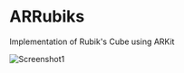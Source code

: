 # ARRubiks
Implementation of Rubik's Cube using ARKit

![Screenshot1](http://i.imgur.com/1yRXOaB.jpg "Screenshot")
